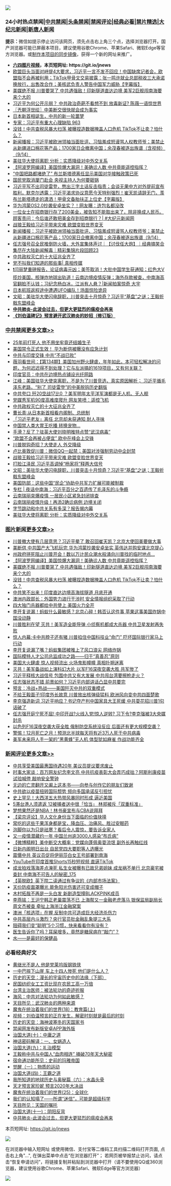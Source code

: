 ![](https://raw.githubusercontent.com/fqnews/bnews/master/64photo/fqnews-qr.jpg)

<div id="tt">
<h3>24小时热点禁闻|<a href="#%E4%B8%AD%E5%85%B1%E7%A6%81%E9%97%BB%E6%9B%B4%E5%A4%9A%E6%96%87%E7%AB%A0">中共禁闻</a>|<a href="#%E5%9B%BE%E7%89%87%E6%96%B0%E9%97%BB%E6%9B%B4%E5%A4%9A%E6%96%87%E7%AB%A0">头条禁闻</a>|<a href="#%E6%96%B0%E9%97%BB%E8%AF%84%E8%AE%BA%E6%9B%B4%E5%A4%9A%E6%96%87%E7%AB%A0">禁闻评论|<a href="#%E5%BF%85%E7%9C%8B%E7%BB%8F%E5%85%B8%E5%A5%BD%E6%96%87">经典必看|<a href="/video.md#%E7%A6%81%E7%89%87%E7%B2%BE%E9%80%89">禁片精选</a>|<a href="https://github.com/fqnews/djy/blob/master/gb/nf1351518.md#1">大纪元新闻</a>|<a href="https://github.com/fqnews/ntdtv/blob/master/gb/prog204.md#1">新唐人新闻</a></h3>
<div><b>提示：</b>微信如提示停止访问该网页，须先点击右上角三个点，选择浏览器打开。国产浏览器可能已屏蔽本项目，建议使用谷歌Chrome、苹果Safari、微软Edge等官方浏览器。或<a href="https://github.com/fqnews/bnews/blob/master/%E5%88%B6%E4%BD%9Cgit%E7%A6%81%E9%97%BB%E9%95%9C%E5%83%8F.md">制作本项目的同步镜像</a>，获得一个新的网址来推广。</div>
<ul>
<li><b><a href="http://d1.bdrive.tk/64.mp4" target="_blank">六四图片视频</a>，本页短网址: https://git.io/jnews</b></li>
<li><a href="/bannedvideo/20200915/1396454.md">欧盟巨头当面对峙提4大要求，习近平一言不发不回应！中国缺席记者会，欧盟指不会再被利用；TikTok甲骨文交易披露：张一鸣许就业总部税收三大承诺换放行，出售改合作；美核武负责人警告中国军力威胁【字幕版】</a></li>
<li><a href="/topimagenews/20200915/1396412.md">美媒绝不报 川普要哭了 中共遇强敌！印新隧道直达边境 美军2巨舰闯南海要来个大的</a></li>
<li><a href="/cnnews/20200914/1396392.md">习近平为何公开示弱？ 中共政治奇葩不看想不到 放毒新证? 陈薇一语惊世界</a></li>
<li><a href="/ssgc/20200915/1396500.md">〖兲朝浮世绘〗中美断交很快就会成为事实</a></li>
<li><a href="/comments/20200915/1396466.md">日本新首相诞生，中共的新一轮噩梦</a></li>
<li><a href="/bannedvideo/20200915/1396437.md">专家：习近平有重大心理缺陷 963</a></li>
<li><a href="/topimagenews/20200914/1396330.md">没钱！中共查税风暴大扫荡 被曝捏造数据掩盖人口危机 TikTok不让卖？怕什么？</a></li>
<li><a href="/bannedvideo/20200915/1396634.md">新闻播报：习近平被欧洲领袖当面批评、习恼羞成怒谩骂人权教师爷；美禁止从新疆进口棉花等产品；1700家日企撤离中国；余茂春被逐出族谱（含视频）（9/14）</a></li>
<li><a href="/cbnews/20200915/1396445.md">美驻华大使将离职 分析：实质降级对中外交关系</a></li>
<li><a href="/topimagenews/20200915/1396667.md">【阿波罗网编译】美国惊爆大漏洞！美确诊人数 中共竟能遥控指挥？</a></li>
<li><a href="/headline/20200915/1396530.md">“中国把路都堵绝了” 布兰斯塔德离任显示美国对华接触政策已死</a></li>
<li><a href="/headline/20200915/1396569.md">国民党取消厦门赴会 央视主持人为何要砸锅</a></li>
<li><a href="/bannedvideo/20200915/1396675.md">习近平写不出司徒雷登，憋出三字土话反击指责；会谈无果中方对外提前宣布胜利，默克尔透露：习近平渴求协议意愿今天特别强烈！崔天凯请辞无门，羡布兰斯塔德走的潇洒！甲骨文备胎扶正上位史【字幕版】</a></li>
<li><a href="/finance/20200915/1396462.md">华为鸿蒙OS2.0抄袭安卓坐实？！网友曝：连包名都没改</a></li>
<li><a href="/bannedvideo/20200915/1396726.md">一位女士在招商银行存了200美金，被告知不能取出来了，除非换成人民币。顾客责问：今后谁还敢把美金存到招商银行？| #大纪元新闻网</a></li>
<li><a href="/cbnews/20200915/1396609.md">战狼王毅给习近平带来灾难 欧盟变脸世界变天</a></li>
<li><a href="/bannedvideo/20200915/1396723.md">新闻播报：习近平被欧洲领袖当面批评、习恼羞成怒谩骂人权教师爷；美禁止从新疆进口棉花等产品；1700家日企撤离中国；余茂春被逐出族谱（9/14）</a></li>
<li><a href="/bannedvideo/20200915/1396563.md">任志强号召全民推倒防火墙，大外宣集体声讨｜【讨伐任大炮】｜经典搞笑合集尽在大陆新闻解毒｜精彩集锦片段回顾23</a></li>
<li><a href="/cbnews/20200915/1396703.md">中共政权灭亡的十大征兆全齐了</a></li>
<li><a href="/bannedvideo/20200915/1396540.md">党不叫我们知道的那些事| 真相传媒</a></li>
<li><a href="/bannedvideo/20200915/1396627.md">❗️闫丽梦重磅报告，论证病毒元凶；美签取消！大批中国学生获通知；红色大V揽炒美国，核弹炸地球出轨道！云南边境疫情反弹；海外存款被查，中南海高官翻脸不认钱；习纪念杨白冰，江派有人悬？|新闻拍案惊奇 大宇</a></li>
<li><a href="/comments/20200915/1396423.md">日本航班返程途中遭遇UFO编队！场面惊险诡异</a></li>
<li><a href="/cbnews/20200915/1396582.md">文昭：美驻华大使闪电辞职，川普突击十月惊奇？习近平“基盘”之谜；王毅折戟东盟峰会</a></li>
<li><b><a href="/comments/20200211/1275071.md" target="_blank">中共肺炎-此波会过去，但更大更猛烈的瘟疫会再来</a></b></li>
<li><b><a href="/comments/20200207/1272816.md" target="_blank">《刘伯温碑记》预言避开武汉肺炎的妙招（修订版）</a></b></li>
</ul>
</div>

<div class="catlist">
<h3><a href="/cbnews/" target="_blank">中共禁闻</a><span><a href="/cbnews/" target="_blank" rel="nofollow">更多文章>></a></span></h3>
<ul>
<li><a href="/cbnews/20200915/1396879.md" target="_blank">25年前打死人 他不用坐牢竟还结婚生子</a></li>
<li><a href="/cbnews/20200915/1396803.md" target="_blank">美国禁令正式生效！ 华为断供被曝没有应急计划</a></li>
<li><a href="/cbnews/20200915/1396782.md" target="_blank">中共与印度交锋 中共“不战已败”</a></li>
<li><a href="/cbnews/20200915/1396737.md" target="_blank">薇羽看世间：【第134期】美国加州野火肆虐，年年如此，本可轻松解决的问题，为何迟迟得不到处理？它与左派搞的1619项目，又有何关联？</a></li>
<li><a href="/cbnews/20200915/1396729.md" target="_blank">印度官员：中共在边境热点铺设光纤网路</a></li>
<li><a href="/cbnews/20200915/1396728.md" target="_blank">江峰：美国驻华大使突离职，不是为了川普竞选，真实原因解析； 习近平循毛泽东老路，“别了 司徒雷登”的中美脱钩历史翻版</a></li>
<li><a href="/cbnews/20200915/1396712.md" target="_blank">中共夸口 歼20空战17比0 ？美军明年太平洋军演都是无人机、无人舰</a></li>
<li><a href="/cbnews/20200915/1396711.md" target="_blank">党媒秀军机90度高难度爬升 网友笑喷：遥控飞机</a></li>
<li><a href="/cbnews/20200915/1396703.md" target="_blank">中共政权灭亡的十大征兆全齐了</a></li>
<li><a href="/cbnews/20200915/1396666.md" target="_blank">曹长青∶从日本新首相看内阁制、总统制</a></li>
<li><a href="/cbnews/20200915/1396669.md" target="_blank">「习近平老友」离任 北京却未获通知 耐人寻味</a></li>
<li><a href="/cbnews/20200915/1396668.md" target="_blank">中国禁人类大胃王吃播 转换宠物…</a></li>
<li><a href="/cbnews/20200915/1396636.md" target="_blank">手滑？反了？驻英大使刘晓明推特点赞“武汉病毒”</a></li>
<li><a href="/cbnews/20200915/1396635.md" target="_blank">“欧盟不会再被占便宜” 欧中在峰会上交锋</a></li>
<li><a href="/cbnews/20200915/1396538.md" target="_blank">川普脱钩奇招？大使走人 外交降级</a></li>
<li><a href="/cbnews/20200915/1396502.md" target="_blank">卢比奥敦促川普：微信QQ一起禁；美国对涉强制劳动中企封禁</a></li>
<li><a href="/cbnews/20200915/1396609.md" target="_blank">战狼王毅给习近平带来灾难 欧盟变脸世界变天</a></li>
<li><a href="/cbnews/20200915/1396608.md" target="_blank">打脸江泽民 习近平高调悼“杨家将”释两大信号</a></li>
<li><a href="/cbnews/20200915/1396582.md" target="_blank">文昭：美驻华大使闪电辞职，川普突击十月惊奇？习近平“基盘”之谜；王毅折戟东盟峰会</a></li>
<li><a href="/cbnews/20200915/1396488.md" target="_blank">美国防部：这些中国“民企”协助中共军力扩展可能被制裁</a></li>
<li><a href="/cbnews/20200915/1396483.md" target="_blank">专栏 | 夜话中南海：习近平百分之百遗传了毛泽东的斗争瘾</a></li>
<li><a href="/cbnews/20200915/1396470.md" target="_blank">云南瑞丽突爆疫情 一居民小区紧急封闭排查</a></li>
<li><a href="/cbnews/20200915/1396461.md" target="_blank">云南瑞丽疫情升级！再添2确诊病例 边境关闭</a></li>
<li><a href="/cbnews/20200915/1396451.md" target="_blank">字节跳动和中共关系有多深？报告揭内幕</a></li>
<li><a href="/cbnews/20200915/1396445.md" target="_blank">美驻华大使将离职 分析：实质降级对中外交关系</a></li>

</ul>
</div>
<div class="catlist">
<h3><a href="/topimagenews/" target="_blank">图片新闻</a><span><a href="/topimagenews/" target="_blank" rel="nofollow">更多文章>></a></span></h3>
<ul>
<li><a href="/topimagenews/20200915/1396933.md" target="_blank">川普撤大使有几层意思？习近平晕了 敢召回崔天凯？北京大使回美要做大事</a></li>
<li><a href="/topimagenews/20200915/1396918.md" target="_blank">美断供 中共国产大飞机玩完 华为鸿蒙抄袭安卓坐实 英伟达并购安谋北京提心</a></li>
<li><a href="/topimagenews/20200915/1396745.md" target="_blank">州政府拼死阻止川普开会！数以万计民众潮水般涌向川普找的临时地点…</a></li>
<li><a href="/topimagenews/20200915/1396667.md" target="_blank">【阿波罗网编译】美国惊爆大漏洞！美确诊人数 中共竟能遥控指挥？</a></li>
<li><a href="/topimagenews/20200915/1396412.md" target="_blank">美媒绝不报 川普要哭了 中共遇强敌！印新隧道直达边境 美军2巨舰闯南海要来个大的</a></li>
<li><a href="/topimagenews/20200914/1396330.md" target="_blank">没钱！中共查税风暴大扫荡 被曝捏造数据掩盖人口危机 TikTok不让卖？怕什么？</a></li>
<li><a href="/topimagenews/20200914/1396110.md" target="_blank">中共笑不出来！印度直达边境高海拔隧道 月底开通</a></li>
<li><a href="/topimagenews/20200914/1395997.md" target="_blank">澳洲内政部长：外国势力进行干涉时 安全情报组织采取了行动</a></li>
<li><a href="/topimagenews/20200914/1395979.md" target="_blank">四大独门杀器都给中共使上 美国火力全开</a></li>
<li><a href="/topimagenews/20200914/1395884.md" target="_blank">李开复说漏！蚂蚁什么最敏感？北京心碎！韩否认这件事 苹果这事美国炸锅中国没动静</a></li>
<li><a href="/topimagenews/20200913/1395867.md" target="_blank">川普胜利在望 灭共！美军造全能导弹 小侦察机都成大杀器 中共卫星发射再失败</a></li>
<li><a href="/topimagenews/20200913/1395801.md" target="_blank">惊人内幕:卡中共脖子还有猪 川普掐住中国科技业“命门” 吓坏国际银行家马上行动</a></li>
<li><a href="/topimagenews/20200913/1395698.md" target="_blank">李开复说漏了嘴？蚂蚁集团被推上了风口浪尖 网络炸锅</a></li>
<li><a href="/comments/20200913/1395615.md" target="_blank">国际模特人才公司总监成功之路——归于“真善忍”原则</a></li>
<li><a href="/topimagenews/20200913/1395531.md" target="_blank">美国大火肆虐 惊人视频流出 火场鬼影幢幢 真相扑朔迷离</a></li>
<li><a href="/topimagenews/20200913/1395421.md" target="_blank">灭共！美军备战如上演科幻大片 以军F16深夜空袭大胜 共军惨了</a></li>
<li><a href="/topimagenews/20200912/1395391.md" target="_blank">习近平释核大战信号 包围中共又有大发展 中共闯台湾要擦枪走火？</a></li>
<li><a href="/topimagenews/20200912/1395328.md" target="_blank">任志强状态不错 前景如何？​​​​​​​习近平内部讲话凸显中共要完</a></li>
<li><a href="/comments/20200912/1394984.md" target="_blank">预言：冷战+热战——美国歼灭中共的双重模式</a></li>
<li><a href="/topimagenews/20200911/1394829.md" target="_blank">不给王毅面子!印度外长故意 川普放出核弹级猛料 欧洲风向变中共四面楚歌</a></li>
<li><a href="/topimagenews/20200911/1394753.md" target="_blank">李克强造新词 习近平响应？书记夺产判中国家具大王死缓 中共耍花招川普1句话破了</a></li>
<li><a href="/topimagenews/20200911/1394720.md" target="_blank">任志强开庭宁死不屈! 中印开战?火线入党!惊人逆转? 习下令?李克强被3大央媒封杀</a></li>
<li><a href="/topimagenews/20200911/1394642.md" target="_blank">以色列F16深夜空袭大获全胜 俄制防空系统没反应 后面还有更大规模空袭？</a></li>
<li><a href="/topimagenews/20200911/1394634.md" target="_blank">警惕！12月死亡之月！预测北半球每天将有近3万人死于中共病毒</a></li>
<li><a href="/topimagenews/20200911/1394596.md" target="_blank">美军未来将人手一架的“黑黄蜂”无人机 体型犹如麻雀 作战功能齐全</a></li>

</ul>
</div>
<div class="catlist">
<h3><a href="/comments/" target="_blank">新闻评论</a><span><a href="/comments/" target="_blank" rel="nofollow">更多文章>></a></span></h3>
<ul>
<li><a href="/comments/20200915/1396941.md" target="_blank">中共享受美国最惠国待遇20年 美议员提议要求废止</a></li>
<li><a href="/comments/20200915/1396940.md" target="_blank">时事大家谈：百万网友纪念李文亮 中共抗疫表彰大会弄巧成拙？阿斯利康疫苗试验喊停 敲响安全警钟</a></li>
<li><a href="/comments/20200915/1396934.md" target="_blank">无边的亡灵翻开又阖上这本书——向参与创作它的朋友们致谢</a></li>
<li><a href="/comments/20200915/1396925.md" target="_blank">中共欲以疫苗扭转国际颓势 频向多国承诺反引担忧</a></li>
<li><a href="/comments/20200915/1396924.md" target="_blank">史上罕见！大西洋五大热带风暴同时形成 逼近美国</a></li>
<li><a href="/comments/20200915/1396923.md" target="_blank">5滞台港人须遣返 12被捕者送中很「恰当」 林郑被斥「双重标准」</a></li>
<li><a href="/comments/20200915/1396922.md" target="_blank">梦想果然还是NBA！林书豪宣布与CBA说拜拜</a></li>
<li><a href="/comments/20200915/1396919.md" target="_blank">【梁京评论】华人文化身份当下面临的价值抉择</a></li>
<li><a href="/comments/20200915/1396893.md" target="_blank">常吃的这些干果浑身都是宝，降血压、治痛风、胜过安眠药</a></li>
<li><a href="/comments/20200915/1396892.md" target="_blank">泡脚你以为只是祛寒？看后令人震惊，要告诉全家人</a></li>
<li><a href="/comments/20200915/1396853.md" target="_blank">又一疫情潜藏约一年 中国兰州逾3000人感染“布氏病”</a></li>
<li><a href="/comments/20200915/1396845.md" target="_blank">【微博精粹】美中断交大概率：党媒向蓬佩奥耍流氓 副外长再触红线</a></li>
<li><a href="/comments/20200915/1396831.md" target="_blank">日新内阁明日出台 自民党四大要职等人选曝光</a></li>
<li><a href="/comments/20200915/1396830.md" target="_blank">震慑中共 英议员促将伊丽莎白女王号部署到南海</a></li>
<li><a href="/comments/20200915/1396829.md" target="_blank">YouTube在印度首推Shorts15秒短视频 直逼TikTok</a></li>
<li><a href="/comments/20200915/1396794.md" target="_blank">成龙拍戏落海差点淹死 私生女被曝有已故兄弟姐妹 成龙祸不单行 北京豪宅被查封 中南海不可告人的秘密_175</a></li>
<li><a href="/comments/20200915/1396791.md" target="_blank">【英脱欧】英下院二读通过有争议的《内部市场法案》</a></li>
<li><a href="/comments/20200915/1396784.md" target="_blank">天价防疫面罩曝光 能免阳光伤害还可变成帽子</a></li>
<li><a href="/comments/20200915/1396783.md" target="_blank">木村拓哉不再是一头白发 新剧造型撞BLACKPINK成员</a></li>
<li><a href="/comments/20200915/1396772.md" target="_blank">李燕铭：王沪宁韩正老巢震荡不已 上海帮又一金融老虎落马 银保监局副局长周文杰被查 牵扯上海浙江金融窝案</a></li>
<li><a href="/comments/20200915/1396766.md" target="_blank">澳洲「核选项」在握 反制中共可造成巨大经济杀伤力</a></li>
<li><a href="/comments/20200915/1396756.md" target="_blank">中共高层内斗激烈？央行官员批金融乱象提三大系</a></li>
<li><a href="/comments/20200915/1396755.md" target="_blank">阻碍我们变“聪明”5个习惯，快来看看你有没有？</a></li>
<li><a href="/comments/20200915/1396754.md" target="_blank">医生告诉你了吗？耳屎增多，竟然是糖尿病在“敲门”？</a></li>
<li><a href="/comments/20200915/1396753.md" target="_blank">水——是最好的保健品</a></li>

</ul>
</div>

<div class="catlist">
<h3>必看经典好文</h3>
<ul>
<li><a href="/lifebaike/20190522/1131765.md" target="_blank">黄继光不是人 他是党莱坞版钢铁侠</a></li>
<li><a href="/cbnews/20200611/1343057.md" target="_blank">一中巴摔下山崖 车上十四人惨死 他们是什么人？</a></li>
<li><a href="/tculture/20121025/73066.md" target="_blank">历史的天空：漫长的宇宙历史中的法缘（下部）</a></li>
<li><a href="/lifebaike/20200515/1328783.md" target="_blank">民国纺织女工工资比现在农民工高一万倍</a></li>
<li><a href="/comments/20200801/1373219.md" target="_blank">台湾主治医师：被法轮功的奇迹折服</a></li>
<li><a href="/comments/20191218/1228234.md" target="_blank">海风：中共对法轮功为何如此敏感？</a></li>
<li><a href="/comments/20200816/1381123.md" target="_blank">天目所见：武汉肺炎的两种来源</a></li>
<li><a href="/topimagenews/20180701/965109.md" target="_blank">魔鬼在统治着我们的世界(18)：教育篇(上)</a></li>
<li><a href="/comments/20200628/1351782.md" target="_blank">视频：刘伯温预言的正在发生，解密时刻就是最后的时刻</a></li>
<li><a href="/tculture/xiulian/20170318/732480.md" target="_blank">历史的天空：海神波塞冬的天国家书</a></li>
<li><a href="/comments/20200627/783266.md" target="_blank">禁闻网发布新版安卓APP海外版</a></li>
<li><a href="/cbnews/20180316/915423.md" target="_blank">治国大道(十)：中庸之道</a></li>
<li><a href="/comments/20200609/1342224.md" target="_blank">神话密码解译：一、女娲造人</a></li>
<li><a href="/cbnews/20180315/914943.md" target="_blank">治国大道(九)：礼治模型</a></li>
<li><a href="/cbnews/20200730/1371580.md" target="_blank">王毅称中共与中国人“血肉相连” 捅破70年天大秘密</a></li>
<li><a href="/cbnews/20180711/970353.md" target="_blank">宿命通功能所见：史前的玛雅帝国</a></li>
<li><a href="/comments/20200810/1377609.md" target="_blank">觉醒（一）：物质的运动</a></li>
<li><a href="/cbnews/20180310/912637.md" target="_blank">治国大道(四)：王霸之道</a></li>
<li><a href="/cbnews/20171115/856086.md" target="_blank">我所知道的地球历史与奥秘篇（六）：水晶头骨</a></li>
<li><a href="/topimagenews/20200513/1327828.md" target="_blank">天才预言家珍妮 预言2020年大决战</a></li>
<li><a href="/comments/20181017/1014654.md" target="_blank">魔鬼在统治着我们的世界(25)：全球化</a></li>
<li><a href="/sohnews/20161029/607205.md" target="_blank">我们的认知塌了——所谓“迷信”，可能是超级科学</a></li>
<li><a href="/tculture/20180919/1000196.md" target="_blank">天目所见：天国的嘱托</a></li>
<li><a href="/cbnews/20180317/915893.md" target="_blank">治国大道(十一)：阴阳反背</a></li>
<li><a href="/comments/20200211/1275071.md" target="_blank">中共肺炎-此波会过去，但更大更猛烈的瘟疫会再来</a></li>

</ul>
</div>

本页短网址: https://git.io/jnews

![](https://raw.githubusercontent.com/fqnews/bnews/master/64photo/fqnews-qr.jpg)

在浏览器中输入短网址 或使用微信、支付宝等二维码工具扫描二维码打开页面, 点击右上角"...", 在弹出菜单中点击“在浏览器打开”； 若网页被举报禁止访问，请点击“恢复申请访问”，将链接复制并粘贴到浏览器中打开（请不要使用QQ或360浏览器，建议使用谷歌Chrome、苹果Safari、微软Edge等官方浏览器）

![](https://raw.githubusercontent.com/fqnews/bnews/master/64photo/wx.jpg)